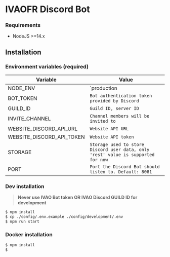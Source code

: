 # IVAOFR Discord Bot
### Requirements
- NodeJS >=14.x
## Installation

### Environment variables (required)

| Variable | Value |
|---|---|
| NODE_ENV | `production|development` |
| BOT_TOKEN | `Bot authentication token provided by Discord`   |
| GUILD_ID | `Guild ID, server ID` |
| INVITE_CHANNEL | `Channel members will be invited to` |
| WEBSITE_DISCORD_API_URL | `Website API URL` |
| WEBSITE_DISCORD_API_TOKEN | `Website API token` |
| STORAGE | `Storage used to store Discord user data, only 'rest' value is supported for now` |
| PORT | `Port the Discord Bot should listen to. Default: 8081` |


### Dev installation

>**Never use IVAO Bot token OR IVAO Discord GUILD ID for development**

```bash
$ npm install
$ cp ./config/.env.example ./config/development/.env
$ npm run start
```

### Docker installation

```bash
$ npm install
$ 
```
